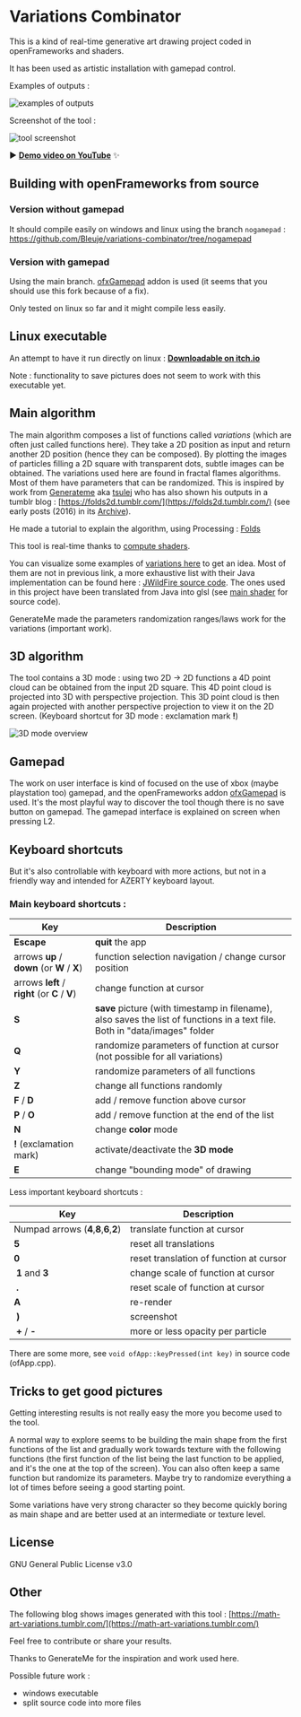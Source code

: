 # Variations Combinator

This is a kind of real-time generative art drawing project coded in openFrameworks and shaders.

It has been used as artistic installation with gamepad control.

Examples of outputs :

![examples of outputs](doc/outputs-examples.gif)

Screenshot of the tool :

![tool screenshot](doc/sceenshot-example.png)

▶️ [**Demo video on YouTube**](https://www.youtube.com/watch?v=uhF0tUzj6o8) ✨

## Building with openFrameworks from source

### Version without gamepad

It should compile easily on windows and linux using the branch `nogamepad` : https://github.com/Bleuje/variations-combinator/tree/nogamepad

### Version with gamepad

Using the main branch. [ofxGamepad](https://github.com/Bleuje/ofxGamepad) addon is used (it seems that you should use this fork because of a fix).

Only tested on linux so far and it might compile less easily.

## Linux executable

An attempt to have it run directly on linux : [**Downloadable on itch.io**](https://bleuje.itch.io/variations-combinator)

Note : functionality to save pictures does not seem to work with this executable yet.

## Main algorithm

The main algorithm composes a list of functions called *variations* (which are often just called functions here). They take a 2D position as input and return another 2D position (hence they can be composed). By plotting the images of particles filling a 2D square with transparent dots, subtle images can be obtained. The variations used here are found in fractal flames algorithms. Most of them have parameters that can be randomized. This is inspired by work from [Generateme](https://github.com/genmeblog) aka [tsulej](https://github.com/tsulej) who has also shown his outputs in a tumblr blog : [https://folds2d.tumblr.com/](https://folds2d.tumblr.com/) (see early posts (2016) in its [Archive](https://folds2d.tumblr.com/archive)).

He made a tutorial to explain the algorithm, using Processing : [Folds](https://generateme.wordpress.com/2016/04/11/folds/)

This tool is real-time thanks to [compute shaders](https://github.com/Bleuje/variations-combinator/tree/main/bin/data/shaders).

You can visualize some examples of [variations here](https://www.jwfsanctuary.club/variation-information/variation-guide/) to get an idea. Most of them are not in previous link, a more exhaustive list with their Java implementation can be found here : [JWildFire source code](https://github.com/thargor6/JWildfire/tree/master/src/org/jwildfire/create/tina/variation). The ones used in this project  have been translated from Java into glsl  (see [main shader](https://github.com/Bleuje/variations-combinator/blob/main/bin/data/shaders/computeshader_countincrementer.glsl) for source code).

GenerateMe made the parameters randomization ranges/laws work for the variations (important work).

## 3D algorithm

The tool contains a 3D mode : using two 2D -> 2D functions a 4D point cloud can be obtained from the input 2D square. This 4D point cloud is projected into 3D with perspective projection. This 3D point cloud is then again projected with another perspective projection to view it on the 2D screen. (Keyboard shortcut for 3D mode : exclamation mark **!**)

![3D mode overview](doc/3dmode-overview.png)

## Gamepad

The work on user interface is kind of focused on the use of xbox (maybe playstation too) gamepad, and the openFrameworks addon [ofxGamepad](https://github.com/Bleuje/ofxGamepad) is used. It's the most playful way to discover the tool though there is no save button on gamepad. The gamepad interface is explained on screen when pressing L2.

## Keyboard shortcuts

But it's also controllable with keyboard with more actions, but not in a friendly way and intended for AZERTY keyboard layout.

### Main keyboard shortcuts :

| Key | Description |
| ----------- | ----------- |
| **Escape** | **quit** the app |
| arrows **up** / **down** (or **W** / **X**)   | function selection navigation / change cursor position |
| arrows **left** / **right** (or **C** / **V**)  | change function at cursor |
| **S** | **save** picture (with timestamp in filename), also saves the list of functions in a text file. Both in "data/images" folder | 
| **Q** | randomize parameters of function at cursor (not possible for all variations) |
| **Y** | randomize parameters of all functions |
| **Z** | change all functions randomly |
| **F** / **D** | add / remove function above cursor |
| **P** / **O** | add / remove function at the end of the list |
| **N** | change **color** mode |
| **!** (exclamation mark) | activate/deactivate the **3D mode** |
| **E**| change "bounding mode" of drawing |


Less important keyboard shortcuts :

| Key | Description |
| ----------- | ----------- |
| Numpad arrows (**4**,**8**,**6**,**2**) | translate function at cursor |
| **5** | reset all translations |
| **0** | reset translation of function at cursor |
| **1** and **3** | change scale of function at cursor |
| **.** | reset scale of function at cursor |
| **A** | re-render |
| **)** | screenshot |
| **+** / **-** | more or less opacity per particle |

There are some more, see `void ofApp::keyPressed(int key)` in source code (ofApp.cpp).

## Tricks to get good pictures

Getting interesting results is not really easy the more you become used to the tool.

A normal way to explore seems to be building the main shape from the first functions of the list and gradually work towards texture with the following functions (the first function of the list being the last function to be applied, and it's the one at the top of the screen). You can also often keep a same function but randomize its parameters. Maybe try to randomize everything a lot of times before seeing a good starting point.

Some variations have very strong character so they become quickly boring as main shape and are better used at an intermediate or texture level.

## License

GNU General Public License v3.0

## Other

The following blog shows images generated with this tool : [https://math-art-variations.tumblr.com/](https://math-art-variations.tumblr.com/)

Feel free to contribute or share your results.

Thanks to GenerateMe for the inspiration and work used here.

Possible future work :
- windows executable
- split source code into more files
